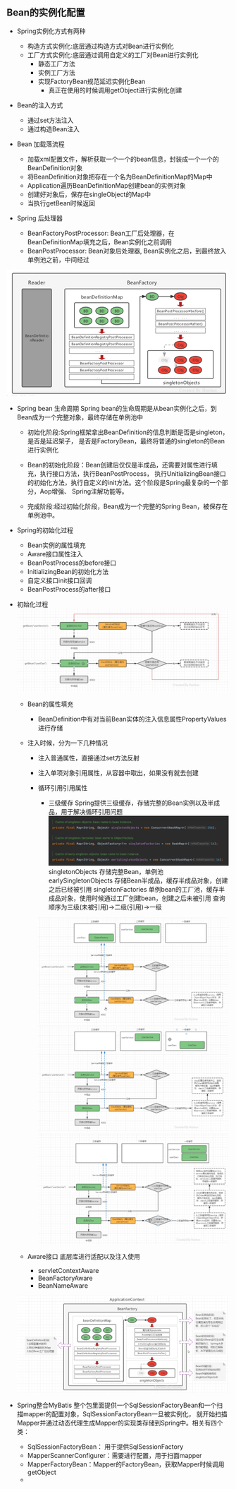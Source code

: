 ## Bean的实例化配置
- Spring实例化方式有两种
    - 构造方式实例化:底层通过构造方式对Bean进行实例化
    - 工厂方式实例化:底层通过调用自定义的工厂对Bean进行实例化
        - 静态工厂方法
        - 实例工厂方法
        - 实现FactoryBean规范延迟实例化Bean
            - 真正在使用的时候调用getObject进行实例化创建
          
- Bean的注入方式
    - 通过set方法注入
      <property name="userDao" ref="userDao" />
    - 通过构造Bean注入
    
- Bean 加载落流程
    - 加载xml配置文件，解析获取一个一个的bean信息，封装成一个一个的BeanDefinition对象
    - 将BeanDefinition对象把存在一个名为BeanDefinitionMap的Map中
    - Application遍历BeanDefinitionMap创建bean的实例对象
    - 创建好对象后，保存在singleObject的Map中
    - 当执行getBean时候返回
    
- Spring 后处理器
    - BeanFactoryPostProcessor: Bean工厂后处理器，在BeanDefinitionMap填充之后，Bean实例化之前调用
    - BeanPostProcessor: Bean对象后处理器, Bean实例化之后，到最终放入单例池之前，中间经过
    
![img.png](imags/img.png)

- Spring bean 生命周期
    Spring bean的生命周期是从bean实例化之后，到Bean成为一个完整对象，最终存储在单例池中
    
    - 初始化阶段:Spring框架拿出BeanDefinition的信息判断是否是singleton，是否是延迟架子，
    是否是FactoryBean，最终将普通的singleton的Bean进行实例化
      
    - Bean的初始化阶段：Bean创建后仅仅是半成品，还需要对属性进行填充，执行接口方法，执行BeanPostProcess，
    执行UnitializingBean接口的初始化方法，执行自定义的init方法。这个阶段是Spring最复杂的一个部分，Aop增强、
      Spring注解功能等。
      
    - 完成阶段:经过初始化阶段，Bean成为一个完整的Spring Bean，被保存在单例池中。
    
- Spring的初始化过程
    - Bean实例的属性填充
    - Aware接口属性注入
    - BeanPostProcess的before接口
    - InitializingBean的初始化方法
    - 自定义接口init接口回调
    - BeanPostProcess的after接口
    
- 初始化过程
    ![img_2.png](imags/img_2.png)
    - Bean的属性填充
        - BeanDefinition中有对当前Bean实体的注入信息属性PropertyValues进行存储
        
    - 注入时候，分为一下几种情况
        - 注入普通属性，直接通过set方法反射
        - 注入单项对象引用属性，从容器中取出，如果没有就去创建
        - 循环引用引用属性
            - 三级缓存
            Spring提供三级缓存，存储完整的Bean实例以及半成品，用于解决循环引用问题
              ![img_1.png](imags/img_1.png)
              singletonObjects 存储完整Bean，单例池
              earlySingletonObjects 存储Bean半成品，缓存半成品对象，创建之后已经被引用
              singletonFactories 单例bean的工厂池，缓存半成品对象，使用时候通过工厂创建bean，创建之后未被引用
              查询顺序为三级(未被引用)->二级(引用)->一级
              
            ![循环引用1.png](imags/循环引用1.png)
            ![循环引用2.png](imags/循环引用2.png)
            ![循环引用3.png](imags/循环引用3.png)
          
    - Aware接口
        底层库进行适配以及注入使用
        - servletContextAware
        - BeanFactoryAware
        - BeanNameAware
        
    ![img_3.png](imags/img_3.png)  

- Spring整合MyBatis
    整个包里面提供一个SqlSessionFactoryBean和一个扫描mapper的配置对象，SqlSessionFactoryBean一旦被实例化，
  就开始扫描Mapper并通过动态代理生成Mapper的实现类存储到Spring中。相关有四个类：
  - SqlSessionFactoryBean： 用于提供SqlSessionFactory
  - MapperScannerConfigurer：需要进行配置，用于扫面mapper
  - MapperFactoryBean：Mapper的FactoryBean，获取Mapper时候调用getObject
  -  


